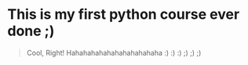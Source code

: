 # This is my first python course ever done ;)

> Cool, Right!
> Hahahahahahahahahahahaha   :) :) :)     ;) ;) ;)

